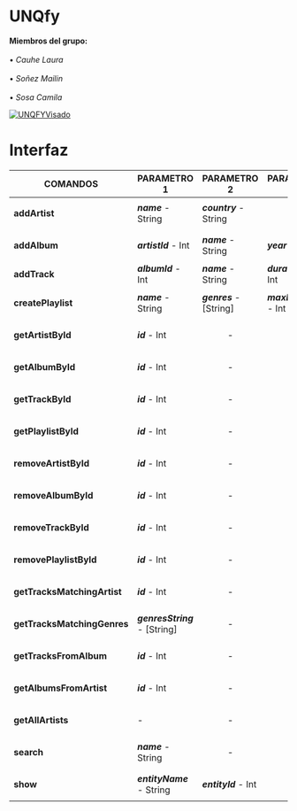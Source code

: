# UNQfy
**Miembros del grupo:**
<br>
<br>
• _Cauhe Laura_
<br>
<br>
• _Soñez Mailin_
<br>
<br>
• _Sosa Camila_

<a href='https://postimg.cc/hzknbnj3' target='_blank'><img src='https://i.postimg.cc/hzknbnj3/UNQFYVisado.jpg' border='0' alt='UNQFYVisado'/></a>

# Interfaz

| COMANDOS                | PARAMETRO 1                 | PARAMETRO 2                 | PARAMETRO 3           | PARAMETRO 4                 |
|-------------------------|-----------------------------------------------------------|-----------------------------------------------------|----------------------------------------------------|----------------------------------|
| **addArtist**               | **_name_** - String     | **_country_** - String   |<p align="center"> - </p>|<p align="center"> - </p>|
| **addAlbum**                | **_artistId_** - Int    | **_name_** - String      | **_year_** - Int   |<p align="center"> - </p>|
| **addTrack**                | **_albumId_** - Int     | **_name_** - String                    | **_duration_** - Int   | **_genres_** - [String] |
| **createPlaylist**          | **_name_** - String     | **_genres_** - [String] | **_maxDuration_** - Int       |<p align="center"> - </p>|
| **getArtistById**           | **_id_** - Int          |<p align="center"> - </p>|<p align="center"> - </p>|<p align="center"> - </p>|
| **getAlbumById**            | **_id_** - Int          |<p align="center"> - </p>|<p align="center"> - </p>|<p align="center"> - </p>|
| **getTrackById**            | **_id_** - Int          |<p align="center"> - </p>|<p align="center"> - </p>|<p align="center"> - </p>|
| **getPlaylistById**         | **_id_** - Int          |<p align="center"> - </p>|<p align="center"> - </p>|<p align="center"> - </p>|
| **removeArtistById**        | **_id_** - Int          |<p align="center"> - </p>|<p align="center"> - </p>|<p align="center"> - </p>|
| **removeAlbumById**         | **_id_** - Int          |<p align="center"> - </p>|<p align="center"> - </p>|<p align="center"> - </p>|
| **removeTrackById**         | **_id_** - Int          |<p align="center"> - </p>|<p align="center"> - </p>|<p align="center"> - </p>|
| **removePlaylistById**      | **_id_** - Int          |<p align="center"> - </p>|<p align="center"> - </p>|<p align="center"> - </p>|
| **getTracksMatchingArtist** | **_id_** - Int          |<p align="center"> - </p>|<p align="center"> - </p>|<p align="center"> - </p>|
| **getTracksMatchingGenres** | **_genresString_** - [String] |<p align="center"> - </p> |<p align="center"> - </p>|<p align="center"> - </p>|
| **getTracksFromAlbum**      | **_id_** - Int          | <p align="center"> - </p>| <p align="center"> - </p>|<p align="center"> - </p>|
| **getAlbumsFromArtist**     | **_id_** - Int          | <p align="center"> - </p>| <p align="center"> - </p>|<p align="center"> - </p>|
| **getAllArtists**           | -                       | <p align="center"> - </p>| <p align="center"> - </p>|<p align="center"> - </p>|
| **search**                  | **_name_** - String     | <p align="center"> - </p>| <p align="center"> - </p>|<p align="center"> - </p>|
| **show**                    | **_entityName_** - String| **_entityId_** - Int    | <p align="center"> - </p>|<p align="center"> - </p>|
